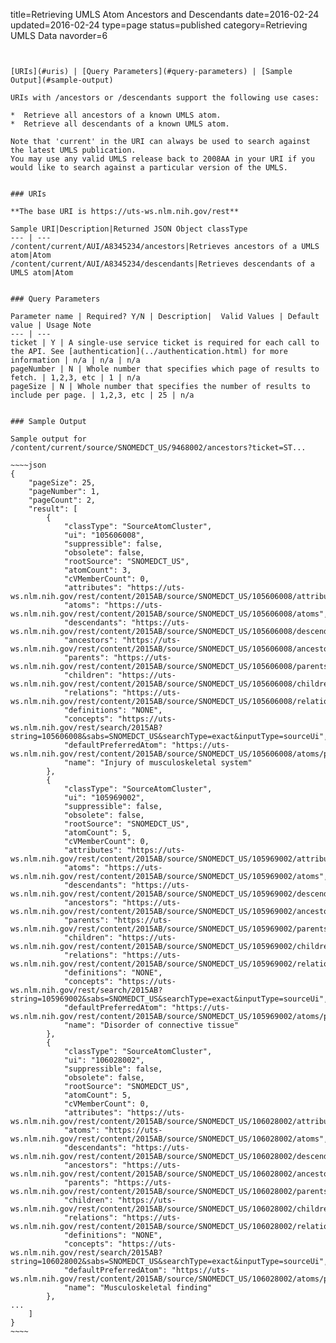 title=Retrieving UMLS Atom Ancestors and Descendants
date=2016-02-24
updated=2016-02-24
type=page
status=published
category=Retrieving UMLS Data
navorder=6
~~~~~~


[URIs](#uris) | [Query Parameters](#query-parameters) | [Sample Output](#sample-output)

URIs with /ancestors or /descendants support the following use cases:

*  Retrieve all ancestors of a known UMLS atom.
*  Retrieve all descendants of a known UMLS atom.

Note that 'current' in the URI can always be used to search against the latest UMLS publication.
You may use any valid UMLS release back to 2008AA in your URI if you would like to search against a particular version of the UMLS.


### URIs

**The base URI is https://uts-ws.nlm.nih.gov/rest**

Sample URI|Description|Returned JSON Object classType
--- | ---
/content/current/AUI/A8345234/ancestors|Retrieves ancestors of a UMLS atom|Atom
/content/current/AUI/A8345234/descendants|Retrieves descendants of a UMLS atom|Atom


### Query Parameters

Parameter name | Required? Y/N | Description|  Valid Values | Default value | Usage Note
--- | ---
ticket | Y | A single-use service ticket is required for each call to the API. See [authentication](../authentication.html) for more information | n/a | n/a | n/a
pageNumber | N | Whole number that specifies which page of results to fetch. | 1,2,3, etc | 1 | n/a
pageSize | N | Whole number that specifies the number of results to include per page. | 1,2,3, etc | 25 | n/a


### Sample Output

Sample output for /content/current/source/SNOMEDCT_US/9468002/ancestors?ticket=ST...

~~~~json
{
    "pageSize": 25,
    "pageNumber": 1,
    "pageCount": 2,
    "result": [
        {
            "classType": "SourceAtomCluster",
            "ui": "105606008",
            "suppressible": false,
            "obsolete": false,
            "rootSource": "SNOMEDCT_US",
            "atomCount": 3,
            "cVMemberCount": 0,
            "attributes": "https://uts-ws.nlm.nih.gov/rest/content/2015AB/source/SNOMEDCT_US/105606008/attributes",
            "atoms": "https://uts-ws.nlm.nih.gov/rest/content/2015AB/source/SNOMEDCT_US/105606008/atoms",
            "descendants": "https://uts-ws.nlm.nih.gov/rest/content/2015AB/source/SNOMEDCT_US/105606008/descendants",
            "ancestors": "https://uts-ws.nlm.nih.gov/rest/content/2015AB/source/SNOMEDCT_US/105606008/ancestors",
            "parents": "https://uts-ws.nlm.nih.gov/rest/content/2015AB/source/SNOMEDCT_US/105606008/parents",
            "children": "https://uts-ws.nlm.nih.gov/rest/content/2015AB/source/SNOMEDCT_US/105606008/children",
            "relations": "https://uts-ws.nlm.nih.gov/rest/content/2015AB/source/SNOMEDCT_US/105606008/relations",
            "definitions": "NONE",
            "concepts": "https://uts-ws.nlm.nih.gov/rest/search/2015AB?string=105606008&sabs=SNOMEDCT_US&searchType=exact&inputType=sourceUi",
            "defaultPreferredAtom": "https://uts-ws.nlm.nih.gov/rest/content/2015AB/source/SNOMEDCT_US/105606008/atoms/preferred",
            "name": "Injury of musculoskeletal system"
        },
        {
            "classType": "SourceAtomCluster",
            "ui": "105969002",
            "suppressible": false,
            "obsolete": false,
            "rootSource": "SNOMEDCT_US",
            "atomCount": 5,
            "cVMemberCount": 0,
            "attributes": "https://uts-ws.nlm.nih.gov/rest/content/2015AB/source/SNOMEDCT_US/105969002/attributes",
            "atoms": "https://uts-ws.nlm.nih.gov/rest/content/2015AB/source/SNOMEDCT_US/105969002/atoms",
            "descendants": "https://uts-ws.nlm.nih.gov/rest/content/2015AB/source/SNOMEDCT_US/105969002/descendants",
            "ancestors": "https://uts-ws.nlm.nih.gov/rest/content/2015AB/source/SNOMEDCT_US/105969002/ancestors",
            "parents": "https://uts-ws.nlm.nih.gov/rest/content/2015AB/source/SNOMEDCT_US/105969002/parents",
            "children": "https://uts-ws.nlm.nih.gov/rest/content/2015AB/source/SNOMEDCT_US/105969002/children",
            "relations": "https://uts-ws.nlm.nih.gov/rest/content/2015AB/source/SNOMEDCT_US/105969002/relations",
            "definitions": "NONE",
            "concepts": "https://uts-ws.nlm.nih.gov/rest/search/2015AB?string=105969002&sabs=SNOMEDCT_US&searchType=exact&inputType=sourceUi",
            "defaultPreferredAtom": "https://uts-ws.nlm.nih.gov/rest/content/2015AB/source/SNOMEDCT_US/105969002/atoms/preferred",
            "name": "Disorder of connective tissue"
        },
        {
            "classType": "SourceAtomCluster",
            "ui": "106028002",
            "suppressible": false,
            "obsolete": false,
            "rootSource": "SNOMEDCT_US",
            "atomCount": 5,
            "cVMemberCount": 0,
            "attributes": "https://uts-ws.nlm.nih.gov/rest/content/2015AB/source/SNOMEDCT_US/106028002/attributes",
            "atoms": "https://uts-ws.nlm.nih.gov/rest/content/2015AB/source/SNOMEDCT_US/106028002/atoms",
            "descendants": "https://uts-ws.nlm.nih.gov/rest/content/2015AB/source/SNOMEDCT_US/106028002/descendants",
            "ancestors": "https://uts-ws.nlm.nih.gov/rest/content/2015AB/source/SNOMEDCT_US/106028002/ancestors",
            "parents": "https://uts-ws.nlm.nih.gov/rest/content/2015AB/source/SNOMEDCT_US/106028002/parents",
            "children": "https://uts-ws.nlm.nih.gov/rest/content/2015AB/source/SNOMEDCT_US/106028002/children",
            "relations": "https://uts-ws.nlm.nih.gov/rest/content/2015AB/source/SNOMEDCT_US/106028002/relations",
            "definitions": "NONE",
            "concepts": "https://uts-ws.nlm.nih.gov/rest/search/2015AB?string=106028002&sabs=SNOMEDCT_US&searchType=exact&inputType=sourceUi",
            "defaultPreferredAtom": "https://uts-ws.nlm.nih.gov/rest/content/2015AB/source/SNOMEDCT_US/106028002/atoms/preferred",
            "name": "Musculoskeletal finding"
        },
...
    ]
}
~~~~


